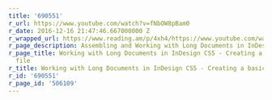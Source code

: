 ```yaml
---
title: '690551'
r_url: https://www.youtube.com/watch?v=fNbOW8pBam0
r_date: 2016-12-16 21:47:46.667000000 Z
r_wrapped_url: https://www.reading.am/p/4xh4/https://www.youtube.com/watch?v=fNbOW8pBam0
r_page_description: Assembling and Working with Long Documents in InDesign CS5 http://www.digitaltutors.com/11/training.php?pid=550
r_page_title: Working with Long Documents in InDesign CS5 - Creating a basic book
  file
r_title: Working with Long Documents in InDesign CS5 - Creating a basic book file
r_id: '690551'
r_page_id: '506109'
---
```



